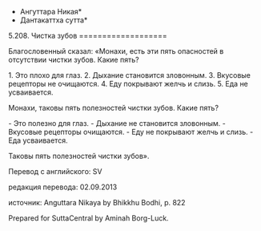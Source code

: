 * Ангуттара Никая*
* Дантакаттха сутта*

5\.208\. Чистка зубов
\=\=\=\=\=\=\=\=\=\=\=\=\=\=\=\=\=\=\=

Благословенный сказал: «Монахи, есть эти пять опасностей в отсутствии чистки зубов\. Какие пять?

1\. Это плохо для глаз\.
2\. Дыхание становится зловонным\.
3\. Вкусовые рецепторы не очищаются\.
4\. Еду покрывают желчь и слизь\.
5\. Еда не усваивается\.

Монахи, таковы пять полезностей чистки зубов\. Какие пять?

\- Это полезно для глаз\.
\- Дыхание не становится зловонным\.
\- Вкусовые рецепторы очищаются\.
\- Еду не покрывают желчь и слизь\.
\- Еда усваивается\.

Таковы пять полезностей чистки зубов»\.

Перевод с английского: SV

редакция перевода: 02\.09\.2013

источник: Anguttara Nikaya by Bhikkhu Bodhi, p\. 822

Prepared for SuttaCentral by Aminah Borg\-Luck\.